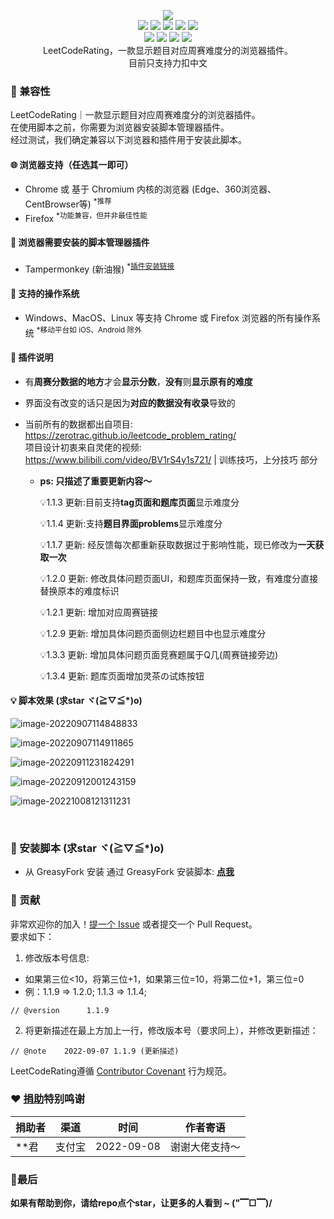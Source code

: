 <p align=center>
<img src="https://cdn.jsdelivr.net/gh/zhang-wangz/LeetCodeRating/images/logo.png"/>
  <br>
  <a title="Hits" target="_blank" href="https://github.com/zhang-wangz/LeetCodeRating"><img src="https://hits.b3log.org/zhang-wangz/LeetCodeRating.svg"></a>
  <img src="https://img.shields.io/github/stars/zhang-wangz/LeetCodeRating?style=flat-square"/>
  <img src="https://img.shields.io/github/contributors/zhang-wangz/LeetCodeRating?style=flat-square"/>
  <img src="https://img.shields.io/github/commit-activity/y/zhang-wangz/LeetCodeRating?style=flat-square"/>
  <img src="https://img.shields.io/github/last-commit/zhang-wangz/LeetCodeRating?style=flat-square"/>
  <br>
  <img src="https://img.shields.io/github/issues/zhang-wangz/LeetCodeRating?style=flat-square"/>
  <img src="https://img.shields.io/github/issues-pr/zhang-wangz/LeetCodeRating?style=flat-square"/>
  <img src="https://img.shields.io/github/watchers/zhang-wangz/LeetCodeRating?style=flat-square"/>
  <img src="https://img.shields.io/github/issues-closed/zhang-wangz/LeetCodeRating?style=flat-square"/>
  <br>
  LeetCodeRating，一款显示题目对应周赛难度分的浏览器插件。
  <br>
  目前只支持力扣中文
</p>

### :iphone: 兼容性

LeetCodeRating｜一款显示题目对应周赛难度分的浏览器插件。  
在使用脚本之前，你需要为浏览器安装脚本管理器插件。  
经过测试，我们确定兼容以下浏览器和插件用于安装此脚本。

#### :globe_with_meridians: 浏览器支持（任选其一即可）

* Chrome 或 基于 Chromium 内核的浏览器 (Edge、360浏览器、CentBrowser等) <sup>*推荐</sup>
* Firefox <sup>*功能兼容，但并非最佳性能</sup>

#### :see_no_evil: 浏览器需要安装的脚本管理器插件

* Tampermonkey (新油猴) <sup>*<a href="https://www.tampermonkey.net/">插件安装链接</a></sup>

#### :test_tube: 支持的操作系统

* Windows、MacOS、Linux 等支持 Chrome 或 Firefox 浏览器的所有操作系统 <sup>*移动平台如 iOS、Android 除外</sup>

#### 🐒 插件说明

- 有**周赛分数据的地方**才会**显示分数**，**没有**则**显示原有的难度**

- 界面没有改变的话只是因为**对应的数据没有收录**导致的

- 当前所有的数据都出自项目: https://zerotrac.github.io/leetcode_problem_rating/    <br/>
  项目设计初衷来自灵佬的视频: https://www.bilibili.com/video/BV1rS4y1s721/ | 训练技巧，上分技巧 部分

  - **ps: 只描述了重要更新内容～**

    💡1.1.3 更新:目前支持**tag页面和题库页面**显示难度分

    💡1.1.4 更新:支持**题目界面problems**显示难度分

    💡1.1.7 更新: 经反馈每次都重新获取数据过于影响性能，现已修改为**一天获取一次**
  
    💡1.2.0 更新: 修改具体问题页面UI，和题库页面保持一致，有难度分直接替换原本的难度标识
  
    💡1.2.1 更新: 增加对应周赛链接
    
    💡1.2.9 更新: 增加具体问题页面侧边栏题目中也显示难度分
    
    💡1.3.3 更新: 增加具体问题页面竞赛题属于Q几(周赛链接旁边)
    
    💡1.3.4 更新: 题库页面增加灵茶の试炼按钮

#### 💡 脚本效果 (求star ヾ(≧▽≦*)o)

![image-20220907114848833](https://cdn.jsdelivr.net/gh/zhang-wangz/LeetCodeRating/images/1.png)

![image-20220907114911865](https://cdn.jsdelivr.net/gh/zhang-wangz/LeetCodeRating/images/2.png)

![image-20220911231824291](https://cdn.jsdelivr.net/gh/zhang-wangz/LeetCodeRating/images/image-20220911231824291.png)

![image-20220912001243159](https://cdn.jsdelivr.net/gh/zhang-wangz/LeetCodeRating/images/image-20220912001243159.png)

![image-20221008121311231](https://raw.githubusercontent.com/zhang-wangz/LeetCodeRating/main/images/4.png)

<br/>

### :page_facing_up: 安装脚本 (求star ヾ(≧▽≦*)o)

* 从 GreasyFork 安装
通过 GreasyFork 安装脚本: **[点我](https://greasyfork.org/zh-CN/scripts/450890-leetcoderating-%E6%98%BE%E7%A4%BA%E5%8A%9B%E6%89%A3%E5%91%A8%E8%B5%9B%E9%9A%BE%E5%BA%A6%E5%88%86)**


### :rocket: 贡献
非常欢迎你的加入！[提一个 Issue](https://github.com/zhang-wangz/LeetCodeRating/issues/new?assignees=athony.w&labels=help+wanted&template=ISSUE_TEMPLATE.md&title=) 或者提交一个 Pull Request。<br/>
要求如下： <br/>

1. 修改版本号信息:
- 如果第三位<10，将第三位+1，如果第三位=10，将第二位+1，第三位=0
- 例：1.1.9 => 1.2.0; 1.1.3 => 1.1.4;
```
// @version      1.1.9
```
2. 将更新描述在最上方加上一行，修改版本号（要求同上），并修改更新描述：
```
// @note    2022-09-07 1.1.9 (更新描述)
```
LeetCodeRating遵循 [Contributor Covenant](http://contributor-covenant.org/version/1/3/0/) 行为规范。

### :heart: [捐助](https://www.showdoc.com.cn/2069209189620830)特别鸣谢
| 捐助者 | 渠道 | 时间                 | 作者寄语           |
|-----| -- | -------------------- | ------------------ |
| **君 | 支付宝 | 2022-09-08 | 谢谢大佬支持～             |

### 🍬最后
**如果有帮助到你，请给repo点个star，让更多的人看到 ~ ("▔□▔)/**
